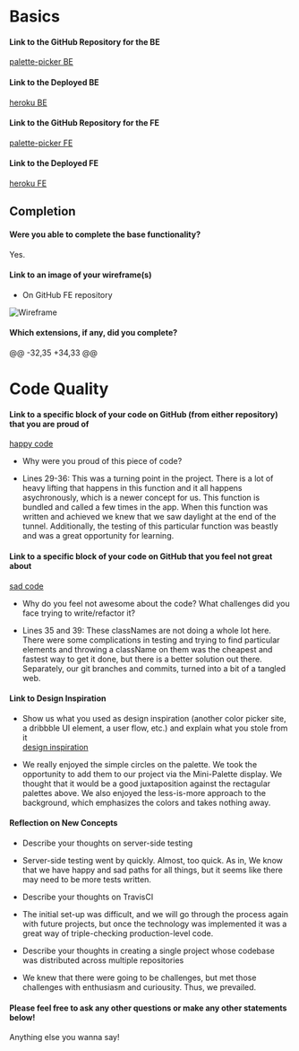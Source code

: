  # Basics

 #### Link to the GitHub Repository for the BE

[palette-picker BE](https://github.com/gregoryanderson/backend-palette-picker)

 #### Link to the Deployed BE
[heroku BE](https://be-palette.herokuapp.com/api/v1/folders)

 #### Link to the GitHub Repository for the FE
[palette-picker FE](https://github.com/bld010/frontend-palette-picker)

 #### Link to the Deployed FE
[heroku FE](https://fe-palette.herokuapp.com/)

 ## Completion

 #### Were you able to complete the base functionality?

Yes.

 #### Link to an image of your wireframe(s)
- On GitHub FE repository

![Wireframe](https://user-images.githubusercontent.com/30326085/66967545-887c5900-f03e-11e9-8d8e-15910b1b33b9.png)

 #### Which extensions, if any, did you complete?

@@ -32,35 +34,33 @@
 # Code Quality

 #### Link to a specific block of your code on GitHub (from either repository) that you are proud of
[happy code](https://github.com/bld010/frontend-palette-picker/blob/master/src/App.js#L29)

 * Why were you proud of this piece of code?  
- Lines 29-36: This was a turning point in the project. There is a lot of heavy lifting that happens in this function and it all happens asychronously, which is a newer concept for us. This function is bundled and called a few times in the app. When this function was written and achieved we knew that we saw daylight at the end of the tunnel. Additionally, the testing of this particular function was beastly and was a great opportunity for learning.

 #### Link to a specific block of your code on GitHub that you feel not great about
[sad code](https://github.com/bld010/frontend-palette-picker/blob/master/src/Palettes.js#L35)

 * Why do you feel not awesome about the code? What challenges did you face trying to write/refactor it?
- Lines 35 and 39: These classNames are not doing a whole lot here. There were some complications in testing and trying to find particular elements and throwing a className on them was the cheapest and fastest way to get it done, but there is a better solution out there. Separately, our git branches and commits, turned into a bit of a tangled web.

 #### Link to Design Inspiration

 * Show us what you used as design inspiration (another color picker site, a dribbble UI element, a user flow, etc.) and explain what you stole from it  
[design inspiration](https://dribbble.com/shots/4485141-Colours-Cafe?utm_source=Clipboard_Shot&utm_campaign=Tamarashvili&utm_content=Colours.Cafe&utm_medium=Social_Share)    
- We really enjoyed the simple circles on the palette. We took the opportunity to add them to our project via the Mini-Palette display. We thought that it would be a good juxtaposition against the rectagular palettes above. We also enjoyed the less-is-more approach to the background, which emphasizes the colors and takes nothing away.

 #### Reflection on New Concepts

 * Describe your thoughts on server-side testing  
- Server-side testing went by quickly. Almost, too quick. As in, We know that we have happy and sad paths for all things, but it seems like there may need to be more tests written. 
* Describe your thoughts on TravisCI  
- The initial set-up was difficult, and we will go through the process again with future projects, but once the technology was implemented it was a great way of triple-checking production-level code.
* Describe your thoughts in creating a single project whose codebase was distributed across multiple repositories
- We knew that there were going to be challenges, but met those challenges with enthusiasm and curiousity. Thus, we prevailed.
#### Please feel free to ask any other questions or make any other statements below!

 Anything else you wanna say!

